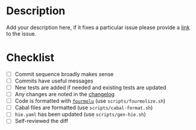 # Description

Add your description here, if it fixes a particular issue please provide a
[link](https://docs.github.com/en/issues/tracking-your-work-with-issues/linking-a-pull-request-to-an-issue#linking-a-pull-request-to-an-issue-using-a-keyword=)
to the issue.

# Checklist

- [ ] Commit sequence broadly makes sense
- [ ] Commits have useful messages
- [ ] New tests are added if needed and existing tests are updated
- [ ] Any changes are noted in the [changelog](https://github.com/input-output-hk/cardano-ledger/blob/master/CHANGELOG.md)
- [ ] Code is formatted with [`fourmolu`](https://github.com/fourmolu/fourmolu) (use `scripts/fourmolize.sh`)
- [ ] Cabal files are formatted (use `scripts/cabal-format.sh`)
- [ ] `hie.yaml` has been updated (use `scripts/gen-hie.sh`)
- [ ] Self-reviewed the diff
